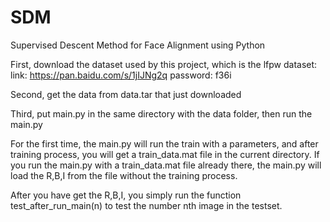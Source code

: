# SDM

Supervised Descent Method for Face Alignment using Python

First, download the dataset used by this project, which is the lfpw dataset: 
link: https://pan.baidu.com/s/1jIJNg2q password: f36i

Second, get the data from data.tar that just downloaded

Third, put main.py in the same directory with the data folder, then run the main.py

For the first time, the main.py will run the train with a parameters, and after training process, you will get a train_data.mat file in the current directory. If you run the main.py with a train_data.mat file already there, the main.py will load the R,B,I from the file without the training process.

After you have get the R,B,I, you simply run the function test_after_run_main(n) to test the number nth image in the testset.
